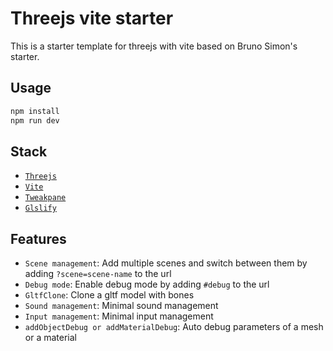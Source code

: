 # Threejs vite starter

This is a starter template for threejs with vite based on Bruno Simon's starter.

## Usage

```bash
npm install
npm run dev
```

## Stack

- [`Threejs`](https://threejs.org/)
- [`Vite`](https://vitejs.dev/)
- [`Tweakpane`](https://cocopon.github.io/tweakpane/)
- [`Glslify`](https://github.com/KusStar/vite-plugin-glslify)

## Features

- `Scene management`: Add multiple scenes and switch between them by adding `?scene=scene-name` to the url
- `Debug mode`: Enable debug mode by adding `#debug` to the url
- `GltfClone`: Clone a gltf model with bones
- `Sound management`: Minimal sound management 
- `Input management`: Minimal input management
- `addObjectDebug or addMaterialDebug`: Auto debug parameters of a mesh or a material
